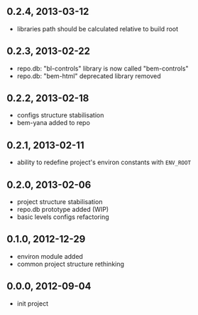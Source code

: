 
0.2.4, 2013-03-12
-----------------

  - libraries path should be calculated relative to build root

0.2.3, 2013-02-22
-----------------

  - repo.db: "bl-controls" library is now called "bem-controls"
  - repo.db: "bem-html" deprecated library removed

0.2.2, 2013-02-18
-----------------

  - configs structure stabilisation
  - bem-yana added to repo

0.2.1, 2013-02-11
-----------------

  - ability to redefine project's environ constants with `ENV_ROOT`

0.2.0, 2013-02-06
-----------------

  - project structure stabilisation
  - repo.db prototype added (WIP)
  - basic levels configs refactoring

0.1.0, 2012-12-29
-----------------

  - environ module added
  - common project structure rethinking

0.0.0, 2012-09-04
-----------------

  - init project

